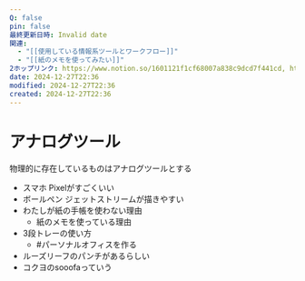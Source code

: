 ```yaml
---
Q: false
pin: false
最終更新日時: Invalid date
関連:
  - "[[使用している情報系ツールとワークフロー]]"
  - "[[紙のメモを使ってみたい]]"
2ホップリンク: https://www.notion.so/1601121f1cf68007a838c9dcd7f441cd, https://www.notion.so/1611121f1cf6809fbcf4fdd9a96984d5, https://www.notion.so/395f80c6ad3f4fc490e8aedbfb937038, https://www.notion.so/4abe4d76bc3045c2b974a389849c6ff8, https://www.notion.so/9e149cc4e75744ba8873064637fa9099,https://www.notion.so/395f80c6ad3f4fc490e8aedbfb937038
date: 2024-12-27T22:36
modified: 2024-12-27T22:36
created: 2024-12-27T22:36
---
```

# アナログツール

物理的に存在しているものはアナログツールとする

- スマホ Pixelがすごくいい
- ボールペン ジェットストリームが描きやすい
- わたしが紙の手帳を使わない理由
    - 紙のメモを使っている理由
- 3段トレーの使い方
    - \#パーソナルオフィスを作る
- ルーズリーフのパンチがあるらしい
- コクヨのsooofaっていう